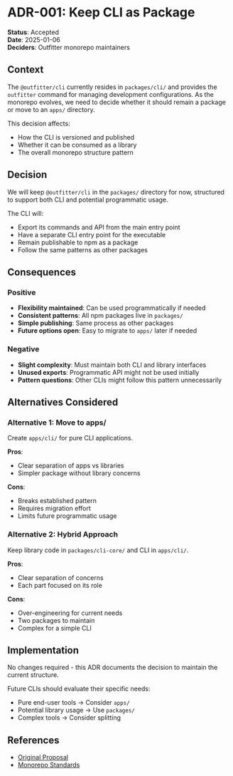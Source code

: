 # ADR-001: Keep CLI as Package

**Status**: Accepted  
**Date**: 2025-01-06  
**Deciders**: Outfitter monorepo maintainers

## Context

The `@outfitter/cli` currently resides in `packages/cli/` and provides the `outfitter` command for managing development configurations. As the monorepo evolves, we need to decide whether it should remain a package or move to an `apps/` directory.

This decision affects:

- How the CLI is versioned and published
- Whether it can be consumed as a library
- The overall monorepo structure pattern

## Decision

We will keep `@outfitter/cli` in the `packages/` directory for now, structured to support both CLI and potential programmatic usage.

The CLI will:

- Export its commands and API from the main entry point
- Have a separate CLI entry point for the executable
- Remain publishable to npm as a package
- Follow the same patterns as other packages

## Consequences

### Positive

- **Flexibility maintained**: Can be used programmatically if needed
- **Consistent patterns**: All npm packages live in `packages/`
- **Simple publishing**: Same process as other packages
- **Future options open**: Easy to migrate to `apps/` later if needed

### Negative

- **Slight complexity**: Must maintain both CLI and library interfaces
- **Unused exports**: Programmatic API might not be used initially
- **Pattern questions**: Other CLIs might follow this pattern unnecessarily

## Alternatives Considered

### Alternative 1: Move to apps/

Create `apps/cli/` for pure CLI applications.

**Pros**:

- Clear separation of apps vs libraries
- Simpler package without library concerns

**Cons**:

- Breaks established pattern
- Requires migration effort
- Limits future programmatic usage

### Alternative 2: Hybrid Approach

Keep library code in `packages/cli-core/` and CLI in `apps/cli/`.

**Pros**:

- Clear separation of concerns
- Each part focused on its role

**Cons**:

- Over-engineering for current needs
- Two packages to maintain
- Complex for a simple CLI

## Implementation

No changes required - this ADR documents the decision to maintain the current structure.

Future CLIs should evaluate their specific needs:

- Pure end-user tools → Consider `apps/`
- Potential library usage → Use `packages/`
- Complex tools → Consider splitting

## References

- [Original Proposal](/docs/proposals/cli-package-and-app.md)
- [Monorepo Standards](/packages/fieldguides/content/standards/monorepo-standards.md)
